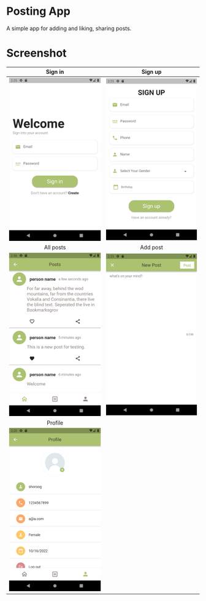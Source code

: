# Posting App

A simple app for adding and liking, sharing posts.


# Screenshot
Sign in                |      Sign up
:-------------------------:|:-------------------------:
<img src="https://github.com/shoroogalsubhi/brmjha-projects-screenshots/blob/main/Posting%20App/screenshots/sign%20in.png" width="300"> | <img src="https://github.com/shoroogalsubhi/brmjha-projects-screenshots/blob/main/Posting%20App/screenshots/sign%20up.png" width="300">
All posts                |      Add post
<img src="https://github.com/shoroogalsubhi/brmjha-projects-screenshots/blob/main/Posting%20App/screenshots/all%20posts.png" width="300"> | <img src="https://github.com/shoroogalsubhi/brmjha-projects-screenshots/blob/main/Posting%20App/screenshots/add%20post.png" width="300">
Profile                |
<img src="https://github.com/shoroogalsubhi/brmjha-projects-screenshots/blob/main/Posting%20App/screenshots/profile.png" width="300"> |

